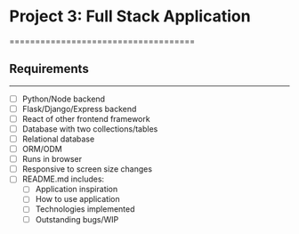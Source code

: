 # Project 3: Full Stack Application
====================================

## Requirements
------------------------------------
- [ ] Python/Node backend
- [ ] Flask/Django/Express backend
- [ ] React of other frontend framework
- [ ] Database with two collections/tables
- [ ] Relational database
- [ ] ORM/ODM
- [ ] Runs in browser
- [ ] Responsive to screen size changes
- [ ] README.md includes:
    - [ ] Application inspiration
    - [ ] How to use application
    - [ ] Technologies implemented
    - [ ] Outstanding bugs/WIP